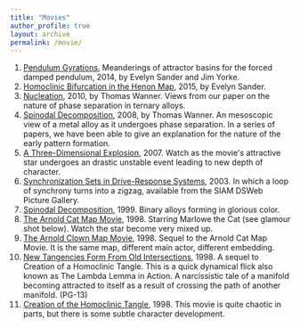 ```yaml
---
title: "Movies"
author_profile: true
layout: archive
permalink: /movie/
---
```



1. [Pendulum Gyrations](https://math.gmu.edu/~sander/EvelynSite/pendulum-gyrations.html), Meanderings of attractor basins for the forced damped pendulum, 2014, by Evelyn Sander and Jim Yorke.
1. [Homoclinic Bifurcation in the Henon Map](http://math.gmu.edu/~sander/movies/henon.mov), 2015, by Evelyn Sander.
1. [Nucleation](http://math.gmu.edu/~wanner/nucsim/index.html), 2010, by Thomas Wanner. Views from our paper on the nature of phase separation in ternary alloys.
1. [Spinodal Decomposition](http://math.gmu.edu/~wanner/spidec/index.html), 2008, by Thomas Wanner. An mesoscopic view of a metal alloy as it undergoes phase separation. In a series of papers, we have been able to give an explanation for the nature of the early pattern formation.
1. [A Three-Dimensional Explosion](http://math.gmu.edu/~sander/movies/prlatt/prlattractor.html), 2007. Watch as the movie's attractive star undergoes an drastic unstable event leading to new depth of character.
1. [Synchronization Sets in Drive-Response Systems](http://www.dynamicalsystems.org/pi/sm/detail?item=35), 2003. In which a loop of synchrony turns into a zigzag, available from the SIAM DSWeb Picture Gallery.
1. [Spinodal Decomposition](http://math.gmu.edu/~sander/movies/spinum.html), 1999. Binary alloys forming in glorious color.
1. [The Arnold Cat Map Movie](http://math.gmu.edu/~sander/movies/arnold.html), 1998. Starring Marlowe the Cat (see glamour shot below). Watch the star become very mixed up.
1. [The Arnold Clown Map Movie](http://math.gmu.edu/~sander/movies/arnoldclown.html), 1998. Sequel to the Arnold Cat Map Movie. It is the same map, different main actor, different embedding.
1. [New Tangencies Form From Old Intersections](http://math.gmu.edu/~sander/movies/tangle.html), 1998. A sequel to Creation of a Homoclinic Tangle. This is a quick dynamical flick also known as The Lambda Lemma in Action. A narcissistic tale of a manifold becoming attracted to itself as a result of crossing the path of another manifold. (PG-13)
1. [Creation of the Homoclinic Tangle](http://math.gmu.edu/~sander/movies/bifl.mpeg), 1998. This movie is quite chaotic in parts, but there is some subtle character development.